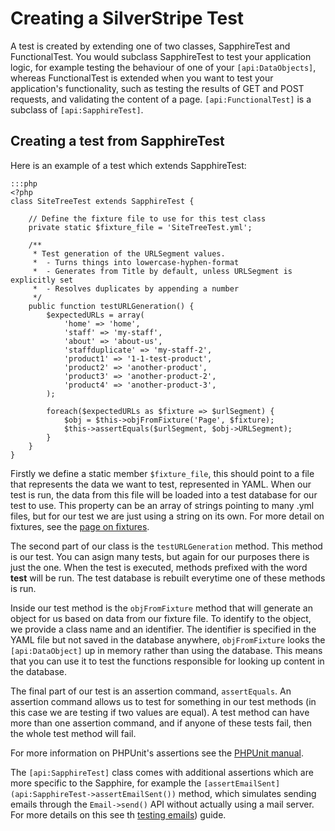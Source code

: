 #  Creating a SilverStripe Test

A test is created by extending one of two classes, SapphireTest and FunctionalTest. You would subclass SapphireTest to test your application logic, for example testing the behaviour of one of your `[api:DataObjects]`, whereas FunctionalTest is extended when you want to test your application's functionality, such as testing the results of GET and POST requests, and validating the content of a page. `[api:FunctionalTest]` is a subclass of `[api:SapphireTest]`.

## Creating a test from SapphireTest

Here is an example of a test which extends SapphireTest:

	:::php
	<?php
	class SiteTreeTest extends SapphireTest {

		// Define the fixture file to use for this test class
		private static $fixture_file = 'SiteTreeTest.yml';

		/**
		 * Test generation of the URLSegment values.
		 *  - Turns things into lowercase-hyphen-format
		 *  - Generates from Title by default, unless URLSegment is explicitly set
		 *  - Resolves duplicates by appending a number
		 */
		public function testURLGeneration() {
			$expectedURLs = array(
				'home' => 'home',
				'staff' => 'my-staff',
				'about' => 'about-us',
				'staffduplicate' => 'my-staff-2',
				'product1' => '1-1-test-product',
				'product2' => 'another-product',
				'product3' => 'another-product-2',
				'product4' => 'another-product-3',
			);

			foreach($expectedURLs as $fixture => $urlSegment) {
				$obj = $this->objFromFixture('Page', $fixture);
				$this->assertEquals($urlSegment, $obj->URLSegment);
			}
		}
	}

Firstly we define a static member `$fixture_file`, this should point to a file that represents the data we want to test, represented in YAML. When our test is run, the data from this file will be loaded into a test database for our test to use. This property can be an array of strings pointing to many .yml files, but for our test we are just using a string on its own. For more detail on fixtures, see the [page on fixtures](fixtures).

The second part of our class is the `testURLGeneration` method. This method is our test. You can asign many tests, but again for our purposes there is just the one. When the test is executed, methods prefixed with the word **test** will be run. The test database is rebuilt everytime one of these methods is run.

Inside our test method is the `objFromFixture` method that will generate an object for us based on data from our fixture file. To identify to the object, we provide a class name and an identifier. The identifier is specified in the YAML
file but not saved in the database anywhere, `objFromFixture` looks the `[api:DataObject]` up in memory rather than using the database. This means that you can use it to test the functions responsible for looking up content in the database.

The final part of our test is an assertion command, `assertEquals`. An assertion command allows us to test for something in our test methods (in this case we are testing if two values are equal). A test method can have more than one assertion command, and if anyone of these tests fail, then the whole test method will fail.

For more information on PHPUnit's assertions see the [PHPUnit manual](http://www.phpunit.de/manual/current/en/api.html#api.assert).

The `[api:SapphireTest]` class comes with additional assertions which are more
specific to the Sapphire, for example the `[assertEmailSent](api:SapphireTest->assertEmailSent())` method, which simulates sending emails through the `Email->send()` API without actually using a mail server. For more details on this see th [testing emails](testing-email)) guide.